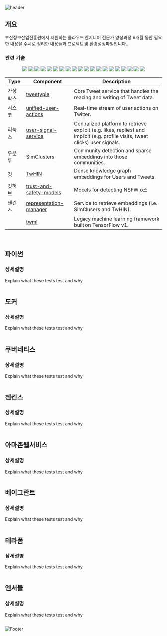 ![header](https://capsule-render.vercel.app/api?type=rounded&color=0B0B61&height=180&section=header&text=프로젝트_올빼미&fontSize=90&fontColor=D7DF01)

## 개요

부산정보산업진흥원에서 지원하는 클라우드 엔지니어 전문가 양성과정 6개월 동안 필요한 내용을 수시로 정리한 내용들과 프로젝트 및 환경설정파일입니다..

### 관련 기술

<div align="center">
    <img src="https://img.shields.io/badge/Virtualbox-183A61?style=flat&logo=virtualbox&logoColor=white" />
	<img src="https://img.shields.io/badge/Cisco-1BA0D7?style=flat&logo=Cisco&logoColor=white" />
    <img src="https://img.shields.io/badge/Linux-FCC624?style=flat&logo=Linux&logoColor=white" />
    <img src="https://img.shields.io/badge/Ubuntu-E95420?style=flat&logo=ubuntu&logoColor=white" />
    <img src="https://img.shields.io/badge/Git-F05032?style=flat&logo=git&logoColor=white" />
    <img src="https://img.shields.io/badge/Github-181717?style=flat&logo=github&logoColor=white" />
    <img src="https://img.shields.io/badge/Nginx-009639?style=flat&logo=nginx&logoColor=white" />
    <img src="https://img.shields.io/badge/Nodejs-76D04B?style=flat&logo=nodedotjs&logoColor=white" />
    <img src="https://img.shields.io/badge/Mysql-4479A1?style=flat&logo=mysql&logoColor=white" />
    <img src="https://img.shields.io/badge/Mongodb-47A248?style=flat&logo=mongodb&logoColor=white" />
    <img src="https://img.shields.io/badge/Apache-D22128?style=flat&logo=apache&logoColor=white" />
    <img src="https://img.shields.io/badge/ApacheTomcat-F8DC75?style=flat&logo=apachetomcat&logoColor=white" />
    <img src="https://img.shields.io/badge/Python-3776AB?style=flat&logo=python&logoColor=white" />
    <img src="https://img.shields.io/badge/Docker-B8DBE4?style=flat&logo=docker&logoColor=white" />
    <img src="https://img.shields.io/badge/Kubernetes-326CE5?style=flat&logo=kubernetes&logoColor=white" />
    <img src="https://img.shields.io/badge/Jenkins-B41717?style=flat&logo=jenkins&logoColor=white" />
	<img src="https://img.shields.io/badge/Amazon AWS-232F3E?style=flat&logo=Amazon AWS&logoColor=white" />
    <img src="https://img.shields.io/badge/Vagrant-F74843?style=flat&logo=Vagrant&logoColor=white" />
    <img src="https://img.shields.io/badge/Terraform-7B42BC?style=flat&logo=Terraform&logoColor=white" />
    <img src="https://img.shields.io/badge/Ansible-EE0000?style=flat&logo=Ansible&logoColor=white" />
    
    
</div>

| Type | Component | Description |
|------------|------------|------------|
| 가상박스 | [tweetypie](tweetypie/server/README.md) | Core Tweet service that handles the reading and writing of Tweet data. |
| 시스코 | [unified-user-actions](unified_user_actions/README.md) | Real-time stream of user actions on Twitter. |
| 리눅스 | [user-signal-service](user-signal-service/README.md) | Centralized platform to retrieve explicit (e.g. likes, replies) and implicit (e.g. profile visits, tweet clicks) user signals. |
| 우분투 | [SimClusters](src/scala/com/twitter/simclusters_v2/README.md) | Community detection and sparse embeddings into those communities. |
| 깃 | [TwHIN](https://github.com/twitter/the-algorithm-ml/blob/main/projects/twhin/README.md) | Dense knowledge graph embeddings for Users and Tweets. |
| 깃허브 | [trust-and-safety-models](trust_and_safety_models/README.md) | Models for detecting NSFW o스 | [timelines-aggregation-framework](timelines/data_processing/ml_util/aggregation_framework/README.md) | Framework for generating aggregate features in batch or real time. |
| 젠킨스 | [representation-manager](representation-manager/README.md) | Service to retrieve embeddings (i.e. SimClusers and TwHIN). |
|                    | [twml](twml/README.md) | Legacy machine learning framework built on TensorFlow v1. |
 


## 파이썬

### 상세설명

Explain what these tests test and why

```

```

## 도커

### 상세설명

Explain what these tests test and why

```

```

## 쿠버네티스

### 상세설명

Explain what these tests test and why

```

```

## 젠킨스

### 상세설명

Explain what these tests test and why

```

```

## 아마존웹서비스

### 상세설명

Explain what these tests test and why

```

```

## 베이그란트

### 상세설명

Explain what these tests test and why

```

```

## 테라폼

### 상세설명

Explain what these tests test and why

```

```

## 엔서블

### 상세설명

Explain what these tests test and why

```

```

![Footer](https://capsule-render.vercel.app/api?type=waving&color=auto&height=200&section=footer)
